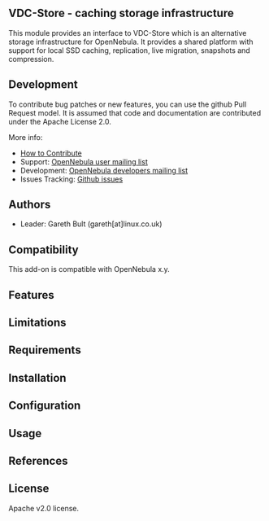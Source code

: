 ## VDC-Store - caching storage infrastructure
This module provides an interface to VDC-Store which is an alternative storage infrastructure for OpenNebula. It provides a shared platform with support for local SSD caching, replication, live migration, snapshots and compression.

## Development

To contribute bug patches or new features, you can use the github Pull Request model. It is assumed that code and documentation are contributed under the Apache License 2.0. 

More info:
* [How to Contribute](http://opennebula.org/addons/contribute/)
* Support: [OpenNebula user mailing list](http://opennebula.org/community/mailinglists)
* Development: [OpenNebula developers mailing list](http://opennebula.org/community/mailinglists)
* Issues Tracking: [Github issues](https://github.com/OpenNebula/addon-storage-vdc/issues)

## Authors

* Leader: Gareth Bult (gareth[at]linux.co.uk)

## Compatibility

This add-on is compatible with OpenNebula x.y.

## Features

## Limitations

## Requirements

## Installation

## Configuration

## Usage 

## References

## License

Apache v2.0 license.

